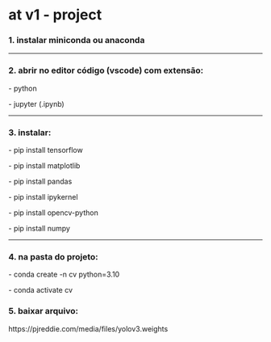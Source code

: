 # at v1 - project


### 1. instalar miniconda ou anaconda

---
### 2. abrir no editor código (vscode) com extensão:
<p> - python</p>
<p> - jupyter (.ipynb)</p>

---
### 3. instalar:
<p> - pip install tensorflow</p>
<p> - pip install matplotlib</p>
<p> - pip install pandas</p>
<p> - pip install ipykernel</p>
<p> - pip install opencv-python</p>
<p> - pip install numpy</p>

---
### 4. na pasta do projeto: 
<p> - conda create -n cv python=3.10</p>
<p> - conda activate cv</p>

### 5. baixar arquivo:
<p> https://pjreddie.com/media/files/yolov3.weights </p>
